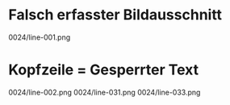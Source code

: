 # Falsch erfasster Bildausschnitt
0024/line-001.png
# Kopfzeile = Gesperrter Text
0024/line-002.png
0024/line-031.png
0024/line-033.png

